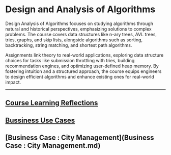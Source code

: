 # Design and Analysis of Algorithms

Design Analysis of Algorithms focuses on studying algorithms through natural and historical perspectives, emphasizing solutions to complex problems. The course covers data structures like n-ary trees, AVL trees, tries, graphs, and skip lists, alongside algorithms such as sorting, backtracking, string matching, and shortest path algorithms.

Assignments link theory to real-world applications, exploring data structure choices for tasks like submission throttling with tries, building recommendation engines, and optimizing user-defined heap memory. By fostering intuition and a structured approach, the course equips engineers to design efficient algorithms and enhance existing ones for real-world impact.

<hr>

## [Course Learning Reflections](Reflections.md)
## [Bussiness Use Cases](business.md)
## [Business Case : City Management](Business Case : City Management.md)

